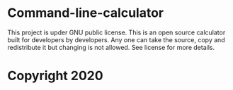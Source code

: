 # Command-line-calculator
This project is upder GNU public license.
This is an open source calculator built for developers by developers. Any one can take the source, copy and redistribute it but changing is not allowed.
See license for more details.
#                                                                                                                                      Copyright 2020

